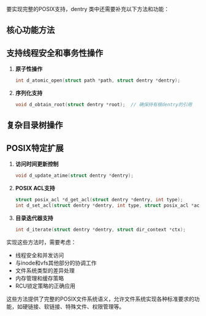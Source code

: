 要实现完整的POSIX支持，dentry 类中还需要补充以下方法和功能：

## 核心功能方法

## 支持线程安全和事务性操作

1. **原子性操作**
   ```c
   int d_atomic_open(struct path *path, struct dentry *dentry);
   ```

2. **序列化支持**
   ```c
   void d_obtain_root(struct dentry *root);  // 确保持有根dentry的引用
   ```

## 复杂目录树操作

## POSIX特定扩展

1. **访问时间更新控制**
   ```c
   void d_update_atime(struct dentry *dentry);
   ```

2. **POSIX ACL支持**
   ```c
   struct posix_acl *d_get_acl(struct dentry *dentry, int type);
   int d_set_acl(struct dentry *dentry, int type, struct posix_acl *acl);
   ```

3. **目录迭代器支持**
   ```c
   int d_iterate(struct dentry *dentry, struct dir_context *ctx);
   ```

实现这些方法时，需要考虑：

- 线程安全和并发访问
- 与inode和vfs其他部分的协调工作
- 文件系统类型的差异处理
- 内存管理和缓存策略
- RCU锁定策略的正确应用

这些方法提供了完整的POSIX文件系统语义，允许文件系统实现各种标准要求的功能，如硬链接、软链接、特殊文件、权限管理等。